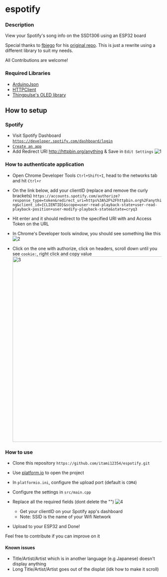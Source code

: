 # espotify

### Description

View your Spotify's song info on the SSD1306 using an ESP32 board

Special thanks to [fbiego](https://github.com/fbiego) for his [original repo](https://github.com/fbiego/esp32-spotify-oled). This is just a rewrite using a different library to suit my needs.

All Contributions are welcome!

### Required Libraries

- [ArduinoJson](https://github.com/bblanchon/ArduinoJson)
- [HTTPClient](https://github.com/amcewen/HttpClient)
- [Thingpulse's OLED library](https://github.com/ThingPulse/esp8266-oled-ssd1306)

## How to setup

### Spotify

- Visit Spotify Dashboard [`https://developer.spotify.com/dashboard/login`](https://developer.spotify.com/dashboard/login)
- [`Create an app`](https://developer.spotify.com/documentation/general/guides/authorization/app-settings/)
- Add Redirect URI http://httpbin.org/anything & Save in `Edit Settings`
  ![1](https://user-images.githubusercontent.com/67090166/174447856-40982c11-f922-4e62-bbbd-740d192de174.png)

### How to authenticate application

- Open Chrome Developer Tools `Ctrl+Shift+I`, head to the networks tab and hit `Ctrl+r`
- On the link below, add your clientID (replace and remove the curly brackets)
  `https://accounts.spotify.com/authorize?response_type=token&redirect_uri=https%3A%2F%2Fhttpbin.org%2Fanything&client_id={CLIENTID}&scope=user-read-playback-state+user-read-playback-position+user-modify-playback-state&state=cryq3`
- Hit enter and it should redirect to the specified URI with and Access Token on the URL
- In Chrome's Developer tools window, you should see something like this
  ![2](https://user-images.githubusercontent.com/67090166/174447880-2312405c-2363-4c65-b9a3-9152224f7cb0.png)

- Click on the one with authorize, click on headers, scroll down until you see `cookie:`, right click and copy value
  <img width="594" alt="3" src="https://user-images.githubusercontent.com/67090166/174447921-b421e2f6-462c-404e-a4aa-1d472e3e190c.png">


### How to use

- Clone this repository
  `https://github.com/itami12354/espotify.git`
- Use [platform.io](https://platformio.org/) to open the project
- In `platformio.ini`, configure the upload port (default is `COM4`)
- Configure the settings in `src/main.cpp`
- Replace all the required fields (dont delete the "")
  ![4](https://user-images.githubusercontent.com/67090166/174447925-84baac5b-6a37-4758-8d4c-dd93a411cb7f.png)


  - Get your clientID on your Spotify app's dashboard
  - Note: SSID is the name of your Wifi Network

- Upload to your ESP32 and Done!

Feel free to contribute if you can improve on it

#### Known issues

- Title/Artist/Artist which is in another language (e.g Japanese) doesn't display anything
- Long Title/Artist/Artist goes out of the displat (idk how to make it scroll)
